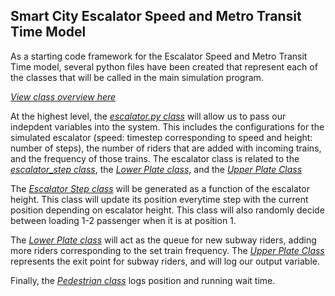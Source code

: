 ## Smart City Escalator Speed and Metro Transit Time Model


As a starting code framework for the Escalator Speed and Metro Transit Time model, several python files have been created that represent each of the classes that will be called in the main simulation program. 

[*View class overview here*](/images/class_diagram.png)

At the highest level, the [*escalator.py class*](/code/escalator.py) will allow us to pass our indepdent variables into the system. This includes the configurations for the simulated escalator (speed: timestep corresponding to speed and height: number of steps), the number of riders that are added with incoming trains, and the frequency of those trains. The escalator class is related to the [*escalator_step class*](/code/escalator_step.py), the [*Lower Plate class*](/code/LowerPlate.py), and the [*Upper Plate Class*](/code/UpperPlate.py)

The [*Escalator Step class*](/code/escalator_step.py) will be generated as a function of the escalator height. This class will update its position everytime step with the current position depending on escalator height. This class will also randomly decide between loading 1-2 passenger when it is at position 1. 

The [*Lower Plate class*](/code/LowerPlate.py) will act as the queue for new subway riders, adding more riders corresponding to the set train frequency. The [*Upper Plate Class*](/code/UpperPlate.py) represents the exit point for subway riders, and will log our output variable.

Finally, the [*Pedestrian class*](/code/pedestrian.py) logs position and running wait time. 
